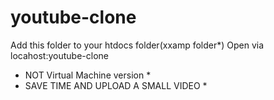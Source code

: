 # youtube-clone
Add this folder to your htdocs folder(xxamp folder*)
Open via locahost:youtube-clone

* NOT Virtual Machine version *
* SAVE TIME AND UPLOAD A SMALL VIDEO *
